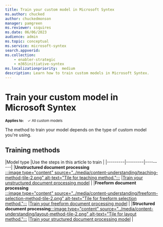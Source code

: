 ```yaml
---
title: Train your custom model in Microsoft Syntex
ms.author: chucked
author: chuckedmonson
manager: pamgreen
ms.reviewer: ssquires
ms.date: 06/06/2023
audience: admin
ms.topic: conceptual
ms.service: microsoft-syntex
search.appverid: 
ms.collection: 
    - enabler-strategic
    - m365initiative-syntex
ms.localizationpriority:  medium
description: Learn how to train custom models in Microsoft Syntex.
---
```


# Train your custom model in Microsoft Syntex

<sup>**Applies to:**  &ensp; &#10003; All custom models &ensp; </sup>

The method to train your model depends on the type of custom model you're using. 

## Training methods

|Model type  |Use the steps in this article to train  |
|---------|---------|---------|
|**Unstructured document processing**<br>[:::image type="content" source="../media/content-understanding/teaching-method-tile-2.png" alt-text="Tile for teaching method.":::](create-a-classifier.md) |[Train your unstructured document processing model](create-a-classifier.md)   |
|**Freeform document processing**<br>[:::image type="content" source="../media/content-understanding/freeform-selection-method-tile-2.png" alt-text="Tile for freeform selection method.":::](train-freeform-document-processing-model.md)       |[Train your freeform document processing model](train-freeform-document-processing-model.md) |
|**Structured document processing**[:::image type="content" source="../media/content-understanding/layout-method-tile-2.png" alt-text="Tile for layout method.":::](create-a-form-processing-model.md)   |[Train your structured document processing model](create-a-form-processing-model.md)     |


